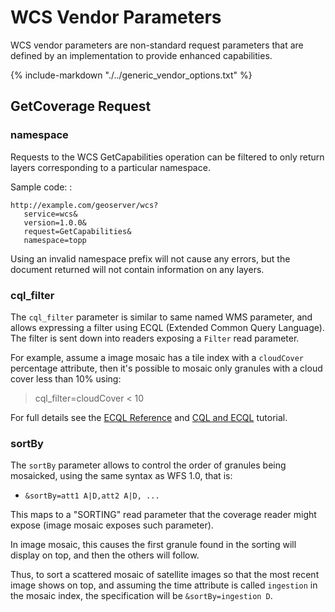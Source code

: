 # WCS Vendor Parameters

WCS vendor parameters are non-standard request parameters that are defined by an implementation to provide enhanced capabilities.

{%
   include-markdown "./../generic_vendor_options.txt"
%}

## GetCoverage Request

### namespace

Requests to the WCS GetCapabilities operation can be filtered to only return layers corresponding to a particular namespace.

Sample code: :

    http://example.com/geoserver/wcs?
       service=wcs&
       version=1.0.0&
       request=GetCapabilities&
       namespace=topp

Using an invalid namespace prefix will not cause any errors, but the document returned will not contain information on any layers.

### cql_filter

The `cql_filter` parameter is similar to same named WMS parameter, and allows expressing a filter using ECQL (Extended Common Query Language). The filter is sent down into readers exposing a `Filter` read parameter.

For example, assume a image mosaic has a tile index with a `cloudCover` percentage attribute, then it's possible to mosaic only granules with a cloud cover less than 10% using:

> cql_filter=cloudCover < 10

For full details see the [ECQL Reference](../../filter/ecql_reference.md) and [CQL and ECQL](../../tutorials/cql/cql_tutorial.md) tutorial.

### sortBy

The `sortBy` parameter allows to control the order of granules being mosaicked, using the same syntax as WFS 1.0, that is:

-   `&sortBy=att1 A|D,att2 A|D, ...`

This maps to a "SORTING" read parameter that the coverage reader might expose (image mosaic exposes such parameter).

In image mosaic, this causes the first granule found in the sorting will display on top, and then the others will follow.

Thus, to sort a scattered mosaic of satellite images so that the most recent image shows on top, and assuming the time attribute is called `ingestion` in the mosaic index, the specification will be `&sortBy=ingestion D`.
